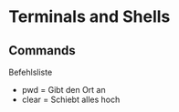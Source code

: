 # Terminals and Shells

## Commands

Befehlsliste

- pwd = Gibt den Ort an
- clear = Schiebt alles hoch

